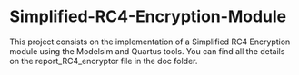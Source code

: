 # Simplified-RC4-Encryption-Module
This project consists on the implementation of a Simplified RC4 Encryption module using the Modelsim and Quartus tools. You can find all the details on the report_RC4_encryptor file in the doc folder.
